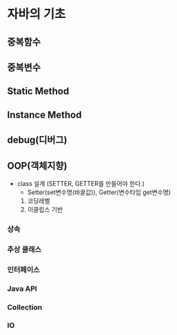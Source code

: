 # 자바의 기초
## 중복함수
## 중복변수
## Static Method
## Instance Method
## debug(디버그)


## OOP(객체지향)
  - class 설계 (SETTER, GETTER를 만들어야 한다.)
    - Setter(set변수명(바꿀값)), Getter(변수타입 get변수명)
    1) 코딩레벨
    2) 이클립스 기반
### 상속
### 추상 클래스
### 인터페이스
### Java API
### Collection
### IO
